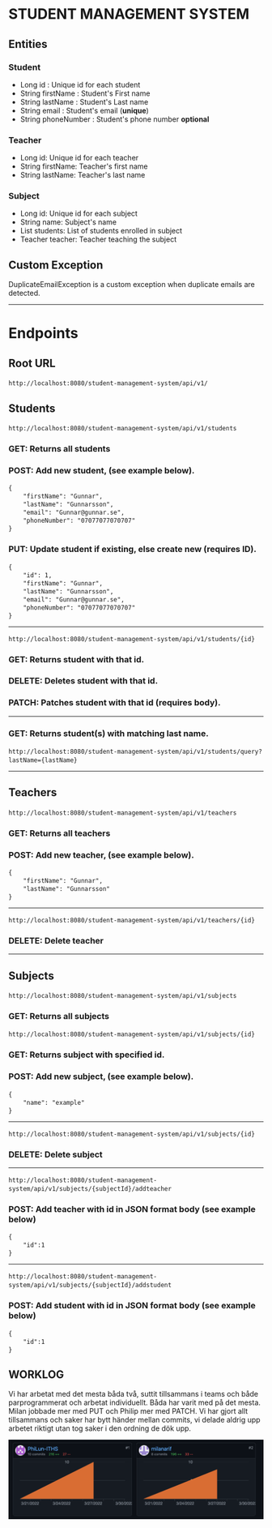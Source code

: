 # STUDENT MANAGEMENT SYSTEM

## Entities
### Student
- Long id : Unique id for each student
- String firstName : Student's First name
- String lastName : Student's Last name
- String email : Student's email (**unique**)
- String phoneNumber : Student's phone number **optional**

### Teacher
- Long id: Unique id for each teacher
- String firstName: Teacher's first name
- String lastName: Teacher's last name

### Subject
- Long id: Unique id for each subject
- String name: Subject's name
- List students: List of students enrolled in subject
- Teacher teacher: Teacher teaching the subject

## Custom Exception
DuplicateEmailException is a custom exception when duplicate emails are detected.

---
# Endpoints

## Root URL
`http://localhost:8080/student-management-system/api/v1/`


## Students
`http://localhost:8080/student-management-system/api/v1/students`
### GET: Returns all students

### POST: Add new student, (see example below).

```
{
    "firstName": "Gunnar",
    "lastName": "Gunnarsson",
    "email": "Gunnar@gunnar.se",
    "phoneNumber": "07077077070707"
}
```

### PUT: Update student if existing, else create new (requires ID).
```
{
    "id": 1,
    "firstName": "Gunnar",
    "lastName": "Gunnarsson",
    "email": "Gunnar@gunnar.se",
    "phoneNumber": "07077077070707"
}
```

---

`http://localhost:8080/student-management-system/api/v1/students/{id}`

### GET: Returns student with that id.

### DELETE: Deletes student with that id.

### PATCH: Patches student with that id (requires body).

---

### GET: Returns student(s) with matching last name.

`http://localhost:8080/student-management-system/api/v1/students/query?lastName={lastName}`

---

## Teachers

`http://localhost:8080/student-management-system/api/v1/teachers`

### GET: Returns all teachers

### POST: Add new teacher, (see example below).

```
{
    "firstName": "Gunnar",
    "lastName": "Gunnarsson"
}
```

---
`http://localhost:8080/student-management-system/api/v1/teachers/{id}`
### DELETE: Delete teacher
---

## Subjects
`http://localhost:8080/student-management-system/api/v1/subjects`

### GET: Returns all subjects

`http://localhost:8080/student-management-system/api/v1/subjects/{id}`

### GET: Returns subject with specified id.

### POST: Add new subject, (see example below).

```
{
    "name": "example"
}
```
---
`http://localhost:8080/student-management-system/api/v1/subjects/{id}`
### DELETE: Delete subject
---
`http://localhost:8080/student-management-system/api/v1/subjects/{subjectId}/addteacher`

### POST: Add teacher with id in JSON format body (see example below)

```
{
    "id":1
}
```
---
`http://localhost:8080/student-management-system/api/v1/subjects/{subjectId}/addstudent`

### POST: Add student with id in JSON format body (see example below)

```
{
    "id":1
}
```


## WORKLOG
Vi har arbetat med det mesta båda två, suttit tillsammans i teams och både parprogrammerat och arbetat individuellt. Båda har varit med på det mesta. Milan jobbade mer med PUT och Philip mer med PATCH. Vi har gjort allt tillsammans och saker har bytt händer mellan commits, vi delade aldrig upp arbetet riktigt utan tog saker i den ordning de dök upp.

![](contributions_github.png)
